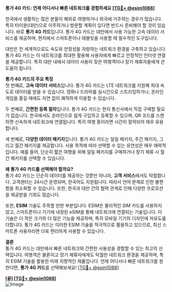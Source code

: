 **통가 4G 카드: 언제 어디서나 빠른 네트워크를 경험하세요 [[TG💪+ @esim1088](https://t.me/s/esim1088)]**

한국에서 생활하는 많은 분들이 해외로 여행하거나 외국에 거주하는 경우가 많습니다. 특히 타이완(대만)으로 이주하거나 방문할 계획이 있다면 반드시 준비해야 할 것이 있습니다. 바로 **통가 4G 카드**입니다. 통가 4G 카드는 대만에서 사용 가능한 고속 데이터 서비스를 제공하며, 현지에서 스마트폰이나 태블릿을 사용할 때 필수적인 도구입니다.

대만은 전 세계적으로도 속도와 안정성을 자랑하는 네트워크 환경을 구축하고 있습니다. 통가 4G 카드는 이 네트워크를 최대한 활용해 사용자에게 빠르고 안정적인 인터넷 연결을 제공합니다. 특히 대만 내에서 데이터 사용이 잦은 여행객이나 장기 체류자들에게 큰 도움이 됩니다.

**통가 4G 카드의 주요 특징**  
첫 번째로, **고속 데이터 서비스**입니다. 통가 4G 카드는 LTE 네트워크를 지원해 최대 속도로 데이터를 받을 수 있습니다. 영화나 드라마를 실시간으로 스트리밍하거나, 온라인 게임을 즐길 때에도 지연 없이 쾌적하게 이용할 수 있습니다.  

두 번째로, **간편한 등록 절차**입니다. 통가 4G 카드는 현지 통신사에서 직접 구매할 필요가 없습니다. 한국에서도 온라인으로 쉽게 구입하고 등록할 수 있으며, QR 코드를 스캔하면 신속하게 네트워크에 연결됩니다. 특히 여행 중이라면 시간이 절약되어 매우 유용합니다.

세 번째로, **다양한 데이터 패키지**입니다. 통가 4G 카드는 일일 패키지, 주간 패키지, 그리고 월간 패키지를 제공합니다. 사용 목적에 따라 선택할 수 있는 유연성은 매우 매력적입니다. 예를 들어, 단순히 짧은 여행을 위해 일일 패키지를 구매하거나 장기 체류 시 월간 패키지를 선택할 수 있습니다.

**왜 통가 4G 카드를 선택해야 할까요?**  
통가 4G 카드는 단순히 데이터를 제공하는 것뿐만 아니라, **고객 서비스**에서도 탁월합니다. 고객센터는 24시간 운영되며, 한국어도 지원됩니다. 따라서 언어 문제로 인한 불편함을 최소화할 수 있습니다. 또한, 한국과 대만 간의 협력 관계로 인해 다양한 프로모션을 제공받을 기회도 많습니다.

또한, **ESIM** 기술도 주목할 만한 부분입니다. ESIM은 물리적인 SIM 카드를 사용하지 않고, 스마트폰이나 기기에 내장된 eSIM을 통해 네트워크에 연결되는 기술입니다. 이 기술은 더 작은 크기와 더 많은 기능을 제공하며, 특히 모바일 기기의 디자인에 자유도를 더합니다. 통가 4G 카드는 이러한 ESIM 기술을 적극적으로 활용하고 있으므로, 최신 스마트폰 사용자라면 더욱 편리하게 사용할 수 있습니다.

**결론**  
통가 4G 카드는 대만에서 빠른 네트워크와 간편한 사용성을 경험할 수 있는 최고의 선택입니다. 여행객은 물론이고 장기 체류자에게도 탁월한 네트워크 환경을 제공하며, 특히 ESIM 기술을 활용한 미래 지향적인 제품입니다. 언제 어디서나 빠른 네트워크를 원한다면, **통가 4G 카드**를 선택해보세요! [[TG💪+ @esim1088](https://t.me/s/esim1088)]

**[끝] [[TG💪+ @esim1088](https://t.me/s/esim1088)]**  
![Image](https://i.postimg.cc/Y0z9fWf4/image.png)